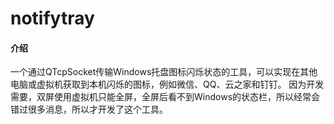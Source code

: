 # notifytray

#### 介绍
一个通过QTcpSocket传输Windows托盘图标闪烁状态的工具，可以实现在其他电脑或虚拟机获取到本机闪烁的图标，例如微信、QQ、云之家和钉钉。
因为开发需要，双屏使用虚拟机只能全屏，全屏后看不到Windows的状态栏，所以经常会错过很多消息，所以才开发了这个工具。
